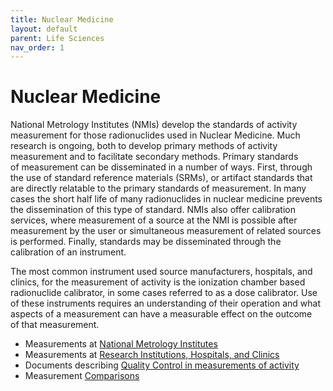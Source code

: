 ```yaml
---
title: Nuclear Medicine
layout: default
parent: Life Sciences
nav_order: 1
---
```


# Nuclear Medicine

National Metrology Institutes (NMIs) develop the standards of activity
measurement for those radionuclides used in Nuclear Medicine. Much research is
ongoing, both to develop primary methods of activity measurement and to
facilitate secondary methods. Primary standards of measurement can be
disseminated in a number of ways. First, through the use of standard reference
materials (SRMs), or artifact standards that are directly relatable to the
primary standards of measurement. In many cases the short half life of many
radionuclides in nuclear medicine prevents the dissemination of this type of
standard. NMIs also offer calibration services, where measurement of a source at
the NMI is possible after measurement by the user or simultaneous measurement of
related sources is performed. Finally, standards may be disseminated through the
calibration of an instrument.

The most common instrument used source manufacturers, hospitals, and clinics,
for the measurement of activity is the ionization chamber based radionuclide
calibrator, in some cases referred to as a dose calibrator. Use of these
instruments requires an understanding of their operation and what aspects of a
measurement can have a measurable effect on the outcome of that measurement.

- Measurements at [National Metrology Institutes](lswg-nm-nmi.pdf)
- Measurements at [Research Institutions, Hospitals, and Clinics](institutions.md)
- Documents describing [Quality Control in measurements of activity](quality-control.md)
- Measurement [Comparisons](comparisons.md)
